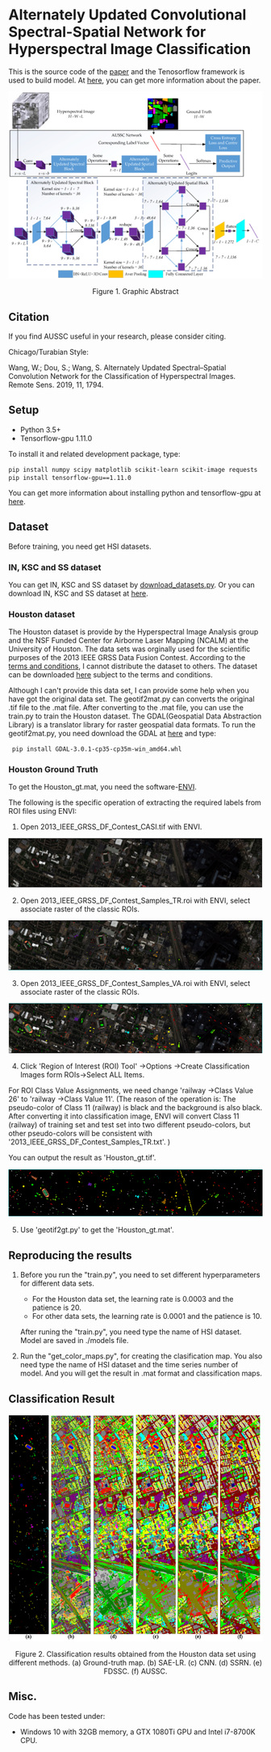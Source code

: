 
# Alternately Updated Convolutional Spectral-Spatial Network for Hyperspectral Image Classification
This is the source code of the [paper](https://www.mdpi.com/2072-4292/11/15/1794) and the Tenosorflow framework is used to build model. At [here](https://shuguang-52.github.io/aussc/), you can get more information about the paper.

<div align=center> 
 
 <img src='classification_maps/Graphical Abstract.png'>
 
Figure 1. Graphic Abstract
</div>
 
## Citation
If you find AUSSC useful in your research, please consider citing.

Chicago/Turabian Style:

Wang, W.; Dou, S.; Wang, S. Alternately Updated Spectral–Spatial Convolution Network for the Classification of Hyperspectral Images. Remote Sens. 2019, 11, 1794.


## Setup
+ Python 3.5+
+ Tensorflow-gpu 1.11.0

To install it and related development package, type:

    pip install numpy scipy matplotlib scikit-learn scikit-image requests
    pip install tensorflow-gpu==1.11.0

You can get more information about installing python and tensorflow-gpu at [here](https://github.com/shuguang-52/FDSSC).
    
## Dataset
Before training, you need get HSI datasets. 

### IN, KSC and SS dataset
You can get IN, KSC and SS dataset by [download_datasets.py](https://github.com/shuguang-52/FDSSC/blob/master/download_datasets.py). Or you can download IN, KSC and SS dataset at [here](http://www.ehu.eus/ccwintco/index.php?title=Hyperspectral_Remote_Sensing_Scenes).

### Houston dataset
The Houston dataset is provide by the Hyperspectral Image Analysis group and the NSF Funded Center for Airborne Laser Mapping (NCALM) at the University of Houston. The data sets was orginally used for the scientific purposes of the 2013 IEEE GRSS Data Fusion Contest. According to the [terms and conditions](http://hyperspectral.ee.uh.edu/xeadh4f2dftc13/copyright.txt), I cannot distribute the dataset to others. The dataset can be downloaded [here](http://hyperspectral.ee.uh.edu/?page_id=459) subject to the terms and conditions. 

Although I can't provide this data set, I can provide some help when you have got the original data set. The geotif2mat.py can converts the original .tif file to the .mat file. After converting to the .mat file, you can use the train.py to train the Houston dataset. The GDAL(Geospatial Data Abstraction Library) is a translator library for raster geospatial data formats. To run the geotif2mat.py, you need download the GDAL at [here](https://www.lfd.uci.edu/~gohlke/pythonlibs/#gdal) and type:

     pip install GDAL‑3.0.1‑cp35‑cp35m‑win_amd64.whl
     
### Houston Ground Truth
To get the Houston_gt.mat, you need the software-[ENVI](http://www.harrisgeospatial.com/docs/using_envi_Home.html). 

The following is the specific operation of extracting the required labels from ROI files using ENVI:

1. Open 2013_IEEE_GRSS_DF_Contest_CASI.tif with ENVI. 

<img src='classification_maps/HS_1.png'>

2. Open 2013_IEEE_GRSS_DF_Contest_Samples_TR.roi with ENVI, select associate raster of the classic ROIs.

<img src='classification_maps/HS_2.png'>

3. Open 2013_IEEE_GRSS_DF_Contest_Samples_VA.roi with ENVI, select associate raster of the classic ROIs.

<img src='classification_maps/HS_3.png'>

4. Click 'Region of Interest (ROI) Tool' ->Options ->Create Classification Images form ROIs->Select ALL Items. 

For ROI Class Value Assignments, we need change 'railway ->Class Value 26' to 'railway ->Class Value 11'. (The reason of the operation is: The pseudo-color of Class 11 (railway) is black and the background is also black. After converting it into classification image, ENVI will convert Class 11 (railway) of training set and test set into two different pseudo-colors, but other pseudo-colors will be consistent with '2013_IEEE_GRSS_DF_Contest_Samples_TR.txt'. ) 

You can output the result as 'Houston_gt.tif'.

<img src='classification_maps/HS_4.png'>

5. Use 'geotif2gt.py' to get the 'Houston_gt.mat'.

## Reproducing the results
1) Before you run the "train.py", you need to set different hyperparameters for different data sets. 
   + For the Houston data set, the learning rate is 0.0003 and the patience is 20.
   + For other data sets, the learning rate is 0.0001 and the patience is 10.

   After runing the "train.py", you need type the name of HSI dataset. Model are saved in ./models file.

2) Run the "get\_color\_maps.py", for creating the clasification map. You also need type the name of HSI dataset and the time series number of model. And you will get the result in .mat format and classification maps.

## Classification Result
<div align=center> 
 
<img src='classification_maps/hs.png'>

Figure 2. Classification results obtained from the Houston data set using different methods. (a) Ground-truth map. (b) SAE-LR. (c) CNN. (d) SSRN. (e) FDSSC. (f) AUSSC.
</div>

## Misc.
Code has been tested under:

+ Windows 10 with 32GB memory, a GTX 1080Ti GPU and Intel i7-8700K CPU.
